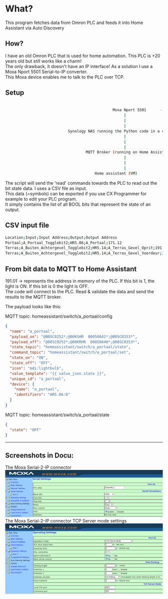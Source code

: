 # What?
This program fetches data from Omron PLC and feeds it into Home Assistant via Auto Discovery

## How?

I have an old Omron PLC that is used for home automation. This PLC is +20 years old but still works like a charm!  
The only drawback, it doesn't have an IP interface! As a solution I use a Moxa Nport 5501 Serial-to-IP converter.  
This Moxa device enables me to talk to the PLC over TCP.  

## Setup
```bash

                                                Moxa Nport 5501      -------->   Omron PLC C200H
                                                     |
                                                     |
                                                     |
                            Synology NAS running the Python code in a cronjob <----- CSV file as input.
                                                     |
                                                     |
                                                     |
                                    MQTT Broker (running on Home Assistant)
                                                     |
                                                     |
                                                     |                                                                                                 
                                        Home assistant (VM)                                  

```
The script will send the 'read' commands towards the PLC to read out the bit state data. I uses a CSV file as input.  
This data (=symbols) can be exported if you use CX Programmer for example to edit your PLC program.  
It simply contains the list of all BOOL bits that represent the state of an output.  

## CSV input file

```bash
Location;Input;Input Address;Output;Output Address
Portaal;A_Portaal_Togglebit2;HR5.06;A_Portaal;171.12
Terras;A_Buiten_Achtergevel_Togglebit2;HR5.14;A_Terras_Gevel_Oprit;191.02
Terras;A_Buiten_Achtergevel_Togglebit2;HR5.14;A_Terras_Gevel_Voordeur;191.03
```

## From bit data to MQTT to Home Assistant
191.01 -> represents the address in memory of the PLC. If this bit is 1, the light is ON. If this bit is 0 the light is OFF.  
The code will connect to the PLC. Read & validate the data and send the results to the MQTT broker.  

The payload looks like this:

MQTT topic: homeassistant/switch/a_portaal/config
```json
{
  "name": "a_portaal",
  "payload_on": "@00SC0252*;@00KSHR  00050641*;@00SC0353*",
  "payload_off": "@00SC0252*;@00KRHR  00050640*;@00SC0353*",
  "state_topic": "homeassistant/switch/a_portaal/state",
  "command_topic": "homeassistant/switch/a_portaal/set",
  "state_on": "ON",
  "state_off": "OFF",
  "icon": "mdi:lightbulb",
  "value_template": "{{ value_json.state }}",
  "unique_id": "a_portaal",
  "device": {
    "name": "a_portaal",
    "identifiers": "HR5.06:0"
  }
}
```
MQTT topic: homeassistant/switch/a_portaal/state
```json
{
  "state": "OFF"
}
```
***

## Screenshots in Docu:
The Moxa Serial-2-IP connector  
![Screenshot showing the Moxa TCP Server mode settings](Docu/moxa_settings_serial_for_omron_plc.png)  
The Moxa Serial-2-IP connector  TCP Server mode settings  
![Screenshot showing the Moxa TCP Server mode settings](Docu/moxa_settings_serial_for_omron_plc_tcp_server_mode.png)  


